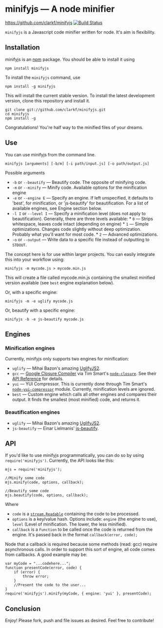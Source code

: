 # minifyjs — A node minifier

<https://github.com/clarkf/minifyjs>
[![Build Status](https://travis-ci.org/clarkf/minifyjs.png?branch=master)](https://travis-ci.org/clarkf/minifyjs)


`minifyjs` is a Javascript code minifier written for node. It's aim is flexibility.

## Installation


minifyjs is an [npm](http://npmjs.org) package. You should be able to install it using

    npm install minifyjs
    
To install the `minifyjs` command, use

    npm install -g minifyjs

This will install the current stable version. To install the latest development version, clone this repository and install it.

    git clone git://github.com/clarkf/minifyjs.git
    cd minifyjs
    npm install -g

Congratulations! You're half way to the minified files of your dreams.

## Use

You can use minifyjs from the command line.

    minifyjs [arguments] [-b/m] [-i path/input.js] [-o path/output.js]

Possible arguments

* `-b` or `--beautify` — Beautify code. The opposite of minifying code.
* `-m` or `--minify` — Minify code. Available options for the minification engine
* `-e` or `--engine E` — Specify an engine. If left unspecified, it defaults to 'best', for minification, or 'js-beautify' for beautification. For a list of available engines, see Engine section below.
* `-l I` or `--level I` — Specify a minification level (does not apply to beautification). Generally, there are three levels available:
        * `0` — Strips whitespace, leaves code intact (depending on engine)
        * `1` — Simple optimizations. Changes code slightly without deep optimization. Probably what you'll want for most code.
        * `2` — Advanced optimizations.
* `-o` or `--output` — Write data to a specific file instead of outputting to `STDOUT`.

The concept here is for use within larger projects. You can easily integrate this into your workflow using:

    minifyjs -m mycode.js > mycode.min.js

This will create a file called mycode.min.js containing the smallest minified version available (see `best` engine explanation below).

Or, with a specific engine:

    minifyjs -m -e uglify mycode.js

Or, beautify with a specific engine:

    minifyjs -b -e js-beautify mycode.js

## Engines

### Minification engines
Currently, minifyjs only supports two engines for minification:

* `uglify` — Mihai Bazon's amazing [UglifyJS2](https://github.com/mishoo/UglifyJS2).
* `gcc` — [Google Closure Compiler](http://code.google.com/closure/compiler/) via Tim Smart's [`node-closure`](https://github.com/Tim-Smart/node-closure). See their [API Reference](http://code.google.com/closure/compiler/docs/api-ref.html) for details.
* `yui` — YUI Compressor. This is currently done through Tim Smart's [`node-yui-compressor`](https://github.com/Tim-Smart/node-yui-compressor) module. Currently, minification levels are ignored.
* `best` — Custom engine which calls all other engines and compares their output. It finds the smallest (most minified) code, and returns it.

### Beautification engines
* `uglify` — Mihai Bazon's amazing [UglifyJS2](https://github.com/mishoo/UglifyJS2).
* `js-beautify` — Einar Lielmanis' [js-beautify](https://github.com/einars/js-beautify).

## API

If you'd like to use minifyjs programmatically, you can do so by using `require('minifyjs')`. Currently, the API looks like this:

    mjs = require('minifyjs');
    
    //Minify some code
    mjs.minify(code, options, callback);
    
    //Beautify some code
    mjs.beautify(code, options, callback);

Where

* `code` is a [`stream.Readable`](http://nodejs.org/docs/latest/api/stream.html#stream_class_stream_readable) containing the code to be processed.
* `options` is a key/value hash. Options include: `engine` (the engine
  to use), `level` (Level of minification. The lower, the less minified).
* `callback` is a `Function` to be called once the code is returned from the engine. It's passed back in the format `callback(error, code);`

Node that a callback is required because some methods (read: gcc) require asynchronous calls. In order to support this sort of engine, all code comes from callbacks. A good example may be:

    var myCode = "...codehere...";
    function presentCode(error, code) {
        if (error) {
            throw error;
        }
        //Present the code to the user...
    }
    require('minifyjs').minify(myCode, { engine: 'yui' }, presentCode);

## Conclusion

Enjoy! Please fork, push and file issues as desired. Feel free to
contribute!
